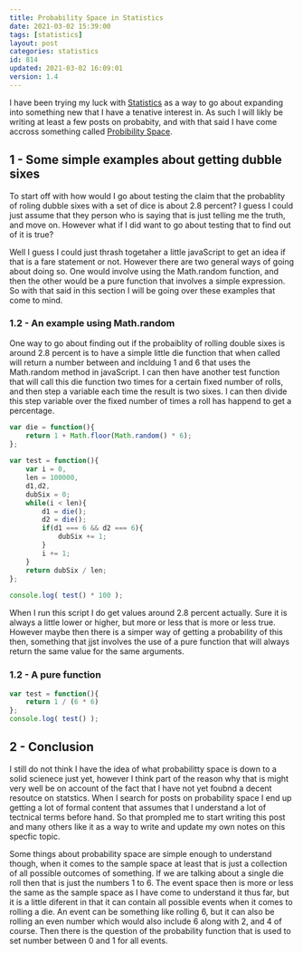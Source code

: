 ```yaml
---
title: Probability Space in Statistics
date: 2021-03-02 15:39:00
tags: [statistics]
layout: post
categories: statistics
id: 814
updated: 2021-03-02 16:09:01
version: 1.4
---
```


I have been trying my luck with [Statistics](https://en.wikipedia.org/wiki/Statistics) as a way to go about expanding into something new that I have a tenative interest in. As such I will likly be writing at least a few posts on probabity, and with that said I have come accross something called [Probibility Space](https://en.wikipedia.org/wiki/Probability_space).

<!-- more -->

## 1 - Some simple examples about getting dubble sixes

To start off with how would I go about testing the claim that the probablity of roling dubble sixes with a set of dice is about 2.8 percent? I guess I could just assume that they person who is saying that is just telling me the truth, and move on. However what if I did want to go about testing that to find out of it is true?

Well I guess I could just thrash togetaher a little javaScript to get an idea if that is a fare statement or not. However there are two general ways of going about doing so. One would involve using the Math.random function, and then the other would be a pure function that involves a simple expression. So with that said in this section I will be going over these examples that come to mind.

### 1.2 - An example using Math.random

One way to go about finding out if the probaiblity of rolling double sixes is around 2.8 percent is to have a simple little die function that when called will return a number between and inclduing 1 and 6 that uses the Math.random method in javaScript. I can then have another test function that will call this die function two times for a certain fixed number of rolls, and then step a variable each time the result is two sixes. I can then divide this step variable over the fixed number of times a roll has happend to get a percentage.

```js
var die = function(){
    return 1 + Math.floor(Math.random() * 6);
};
 
var test = function(){
    var i = 0,
    len = 100000,
    d1,d2,
    dubSix = 0;
    while(i < len){
        d1 = die();
        d2 = die();
        if(d1 === 6 && d2 === 6){
            dubSix += 1;
        }
        i += 1;
    }
    return dubSix / len;
};
 
console.log( test() * 100 );
```

When I run this script I do get values around 2.8 percent actually. Sure it is always a little lower or higher, but more or less that is more or less true. However maybe then there is a simper way of getting a probability of this then, something that jjst involves the use of a pure function that will always return the same value for the same arguments.

### 1.2 - A pure function

```js
var test = function(){
    return 1 / (6 * 6)
};
console.log( test() );
```

## 2 - Conclusion

I still do not think I have the idea of what probabilitty space is down to a solid scienece just yet, however I think part of the reason why that is might very well be on account of the fact that I have not yet foubnd a decent resoutce on statstics. When I search for posts on probability space I end up getting a lot of formal content that assumes that I understand a lot of tectnical terms before hand. So that prompled me to start writing this post and many others like it as a way to write and update my own notes on this specfic topic.

Some things about probability space are simple enough to understand though, when it comes to the sample space at least that is just a collection of all possible outcomes of something. If we are talking about a single die roll then that is just the numbers 1 to 6. The event space then is more or less the same as the sample space as I have come to understand it thus far, but it is a little diferent in that it can contain all possible events when it comes to rolling a die. An event can be something like rolling 6, but it can also be rolling an even number which would also include 6 along with 2, and 4 of course. Then there is the question of the probability function that is used to set number between 0 and 1 for all events.